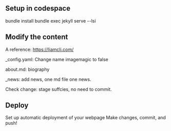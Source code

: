 ## Setup in codespace
bundle install
bundle exec jekyll serve --lsi
<!-- bundle exec jekyll serve -->

## Modify the content
A reference: https://liamcli.com/

_config.yaml: 
Change name
imagemagic to false

about.md:
biography

_news: 
add news, one md file one news.

Check change: stage suffcies, no need to commit.

## Deploy
Set up automatic deployment of your webpage
Make changes, commit, and push!